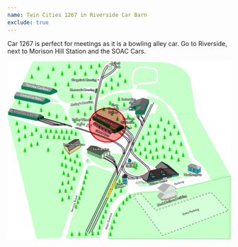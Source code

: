 ```yaml
---
name: Twin Cities 1267 in Riverside Car Barn
exclude: true
---
```


Car 1267 is perfect for meetings as it is a bowling alley car. Go to Riverside, next to Morison Hill Station and the SOAC Cars.

![2024 Map of Seashore Trolley Museum campus](/assets/images/stm_map_2024_riverside.png)
